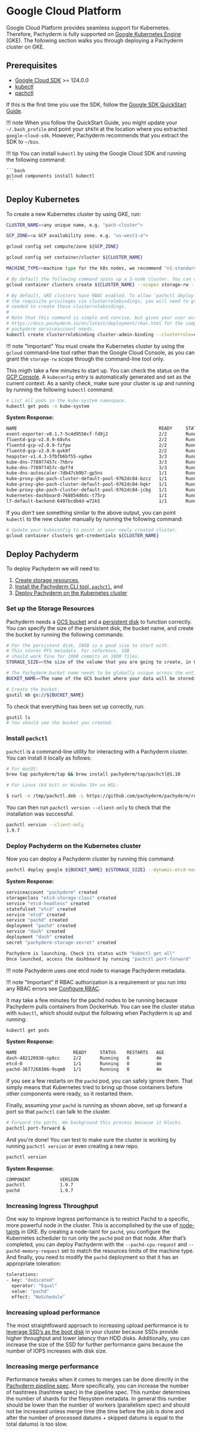 # Google Cloud Platform

Google Cloud Platform provides seamless support for Kubernetes.
Therefore, Pachyderm is fully supported on [Google Kubernetes Engine](https://cloud.google.com/kubernetes-engine/) (GKE).
The following section walks you through deploying a Pachyderm cluster on GKE.

## Prerequisites

- [Google Cloud SDK](https://cloud.google.com/sdk/) >= 124.0.0
- [kubectl](https://kubernetes.io/docs/user-guide/prereqs/)
- [pachctl](#install-pachctl)

If this is the first time you use the SDK, follow
the [Google SDK QuickStart Guide](https://cloud.google.com/sdk/docs/quickstarts).

!!! note
    When you follow the QuickStart Guide, you might update your `~/.bash_profile`
    and point your `$PATH` at the location where you extracted
    `google-cloud-sdk`. However, Pachyderm recommends that you extract
    the SDK to `~/bin`.

!!! tip
    You can install `kubectl` by using the Google Cloud SDK and
    running the following command:

    ```bash
    gcloud components install kubectl
    ```

## Deploy Kubernetes

To create a new Kubernetes cluster by using GKE, run:

```bash
CLUSTER_NAME=<any unique name, e.g. "pach-cluster">

GCP_ZONE=<a GCP availability zone. e.g. "us-west1-a">

gcloud config set compute/zone ${GCP_ZONE}

gcloud config set container/cluster ${CLUSTER_NAME}

MACHINE_TYPE=<machine type for the k8s nodes, we recommend "n1-standard-4" or larger>

# By default the following command spins up a 3-node cluster. You can change the default with `--num-nodes VAL`.
gcloud container clusters create ${CLUSTER_NAME} --scopes storage-rw --machine-type ${MACHINE_TYPE}

# By default, GKE clusters have RBAC enabled. To allow 'pachctl deploy' to give the 'pachyderm' service account
# the requisite privileges via clusterrolebindings, you will need to grant *your user account* the privileges
# needed to create those clusterrolebindings.
#
# Note that this command is simple and concise, but gives your user account more privileges than necessary. See
# https://docs.pachyderm.io/en/latest/deployment/rbac.html for the complete list of privileges that the
# pachyderm serviceaccount needs.
kubectl create clusterrolebinding cluster-admin-binding --clusterrole=cluster-admin --user=$(gcloud config get-value account)
```

!!! note "Important"
    You must create the Kubernetes cluster by using the `gcloud` command-line
    tool rather than the Google Cloud Console, as you can grant the
    `storage-rw` scope through the command-line tool only.

This migth take a few minutes to start up. You can check the status on
the [GCP Console](https://console.cloud.google.com/compute/instances).
A `kubeconfig` entry is automatically generated and set as the current
context. As a sanity check, make sure your cluster is up and running
by running the following `kubectl` command:

```bash
# List all pods in the kube-system namespace.
kubectl get pods -n kube-system
```

**System Response:**

```bash
NAME                                                     READY     STATUS    RESTARTS   AGE
event-exporter-v0.1.7-5c4d9556cf-fd9j2                   2/2       Running   0          1m
fluentd-gcp-v2.0.9-68vhs                                 2/2       Running   0          1m
fluentd-gcp-v2.0.9-fzfpw                                 2/2       Running   0          1m
fluentd-gcp-v2.0.9-qvk8f                                 2/2       Running   0          1m
heapster-v1.4.3-5fbfb6bf55-xgdwx                         3/3       Running   0          55s
kube-dns-778977457c-7hbrv                                3/3       Running   0          1m
kube-dns-778977457c-dpff4                                3/3       Running   0          1m
kube-dns-autoscaler-7db47cb9b7-gp5ns                     1/1       Running   0          1m
kube-proxy-gke-pach-cluster-default-pool-9762dc84-bzcz   1/1       Running   0          1m
kube-proxy-gke-pach-cluster-default-pool-9762dc84-hqkr   1/1       Running   0          1m
kube-proxy-gke-pach-cluster-default-pool-9762dc84-jcbg   1/1       Running   0          1m
kubernetes-dashboard-768854d6dc-t75rp                    1/1       Running   0          1m
l7-default-backend-6497bcdb4d-w72k5                      1/1       Running   0          1m
```

If you *don't* see something similar to the above output,
you can point `kubectl` to the new cluster manually by running
the following command:

```bash
# Update your kubeconfig to point at your newly created cluster.
gcloud container clusters get-credentials ${CLUSTER_NAME}
```

## Deploy Pachyderm

To deploy Pachyderm we will need to:

1. [Create storage resources](#set-up-the-storage-resources), 
2. [Install the Pachyderm CLI tool, `pachctl`](#install-pachctl), and
3. [Deploy Pachyderm on the Kubernetes cluster](#deploy-pachyderm-on-the-kubernetes-cluster)

### Set up the Storage Resources

Pachyderm needs a [GCS bucket](https://cloud.google.com/storage/docs/)
and a [persistent disk](https://cloud.google.com/compute/docs/disks/)
to function correctly. You can specify the size of the persistent
disk, the bucket name, and create the bucket by running the following
commands:

```sh
# For the persistent disk, 10GB is a good size to start with.
# This stores PFS metadata. For reference, 1GB
# should work fine for 1000 commits on 1000 files.
STORAGE_SIZE=<the size of the volume that you are going to create, in GBs. e.g. "10">

# The Pachyderm bucket name needs to be globally unique across the entire GCP region.
BUCKET_NAME=<The name of the GCS bucket where your data will be stored>

# Create the bucket.
gsutil mb gs://${BUCKET_NAME}
```

To check that everything has been set up correctly, run:

```bash
gsutil ls
# You should see the bucket you created.
```

### Install `pachctl`

`pachctl` is a command-line utility for interacting with a Pachyderm cluster. You can install it locally as follows:

```bash
# For macOS:
brew tap pachyderm/tap && brew install pachyderm/tap/pachctl@1.10

# For Linux (64 bit) or Window 10+ on WSL:

$ curl -o /tmp/pachctl.deb -L https://github.com/pachyderm/pachyderm/releases/download/v1.10.4/pachctl_1.10.4_amd64.deb && sudo dpkg -i /tmp/pachctl.deb
```

You can then run `pachctl version --client-only` to check that the installation was successful.

```bash
pachctl version --client-only
1.9.7
```

### Deploy Pachyderm on the Kubernetes cluster

Now you can deploy a Pachyderm cluster by running this command:

```bash
pachctl deploy google ${BUCKET_NAME} ${STORAGE_SIZE} --dynamic-etcd-nodes=1
```

**System Response:**

```bash
serviceaccount "pachyderm" created
storageclass "etcd-storage-class" created
service "etcd-headless" created
statefulset "etcd" created
service "etcd" created
service "pachd" created
deployment "pachd" created
service "dash" created
deployment "dash" created
secret "pachyderm-storage-secret" created

Pachyderm is launching. Check its status with "kubectl get all"
Once launched, access the dashboard by running "pachctl port-forward"
```

!!! note
    Pachyderm uses one etcd node to manage Pachyderm metadata.

!!! note "Important"
    If RBAC authorization is a requirement or you run into any RBAC
    errors see [Configure RBAC](rbac.md).

It may take a few minutes for the pachd nodes to be running because Pachyderm
pulls containers from DockerHub. You can see the cluster status with
`kubectl`, which should output the following when Pachyderm is up and running:

```bash
kubectl get pods
```

**System Response:**

```bash
NAME                     READY     STATUS    RESTARTS   AGE
dash-482120938-np8cc     2/2       Running   0          4m
etcd-0                   1/1       Running   0          4m
pachd-3677268306-9sqm0   1/1       Running   0          4m
```

If you see a few restarts on the `pachd` pod, you can safely ignore them.
That simply means that Kubernetes tried to bring up those containers
before other components were ready, so it restarted them.

Finally, assuming your `pachd` is running as shown above, set up
forward a port so that `pachctl` can talk to the cluster.

```bash
# Forward the ports. We background this process because it blocks.
pachctl port-forward &
```

And you're done! You can test to make sure the cluster is working
by running `pachctl version` or even creating a new repo.

```bash
pachctl version
```

**System Response:**

```bash
COMPONENT           VERSION
pachctl             1.9.7
pachd               1.9.7
```

### Increasing Ingress Throughput

One way to improve Ingress performance is to restrict Pachd to
a specific, more powerful node in the cluster. This is
accomplished by the use of [node-taints](https://cloud.google.com/kubernetes-engine/docs/how-to/node-taints)
in GKE. By creating a node-taint for `pachd`, you configure the
Kubernetes scheduler to run only the `pachd` pod on that node. After
that’s completed, you can deploy Pachyderm with the `--pachd-cpu-request`
and `--pachd-memory-request` set to match the resources limits of the
machine type. And finally, you need to modify the `pachd` deployment
so that it has an appropriate toleration:

```bash
tolerations:
- key: "dedicated"
  operator: "Equal"
  value: "pachd"
  effect: "NoSchedule"
```

### Increasing upload performance

The most straightfoward approach to increasing upload performance is
to [leverage SSD’s as the boot disk](https://cloud.google.com/kubernetes-engine/docs/how-to/custom-boot-disks) in
your cluster because SSDs provide higher throughput and lower latency than
HDD disks. Additionally, you can increase the size of the SSD for
further performance gains because the number of IOPS increases with
disk size.

### Increasing merge performance

Performance tweaks when it comes to merges can be done directly in
the [Pachyderm pipeline spec](../../../reference/pipeline_spec/).
More specifically, you can increase the number of hashtrees (hashtree spec)
in the pipeline spec. This number determines the number of shards for the
filesystem metadata. In general this number should be lower than the number
of workers (parallelism spec) and should not be increased unless merge time
(the time before the job is done and after the number of processed datums +
skipped datums is equal to the total datums) is too slow.
